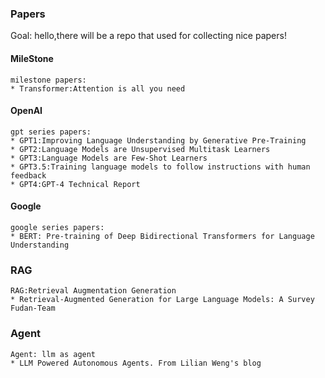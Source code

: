### Papers   
Goal: hello,there will be a repo that used for collecting nice papers!

#### MileStone
```commandline  
milestone papers:
* Transformer:Attention is all you need
```
#### OpenAI
```commandline
gpt series papers:
* GPT1:Improving Language Understanding by Generative Pre-Training
* GPT2:Language Models are Unsupervised Multitask Learners
* GPT3:Language Models are Few-Shot Learners
* GPT3.5:Training language models to follow instructions with human feedback
* GPT4:GPT-4 Technical Report
```

#### Google
```commandline
google series papers:
* BERT: Pre-training of Deep Bidirectional Transformers for Language Understanding
```

### RAG
```commandline
RAG:Retrieval Augmentation Generation
* Retrieval-Augmented Generation for Large Language Models: A Survey  Fudan-Team
```

### Agent
```commandline
Agent: llm as agent  
* LLM Powered Autonomous Agents. From Lilian Weng's blog  
```




